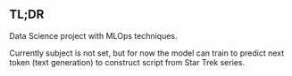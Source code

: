 ## TL;DR

Data Science project with MLOps techniques.

Currently subject is not set, but for now the model can train
to predict next token (text generation) to construct script from
Star Trek series.

